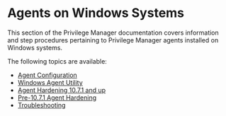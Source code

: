 [title]: # (Windows Agents)
[tags]: # (endpoints)
[priority]: # (1)
# Agents on Windows Systems

This section of the Privilege Manager documentation covers information and step procedures pertaining to Privilege Manager agents installed on Windows systems.

The following topics are available:

* [Agent Configuration](cfg/index.md)
* [Windows Agent Utility](utility.md)
* [Agent Hardening 10.7.1 and up](agent-hardening.md)
* [Pre-10.7.1 Agent Hardening](pre-10.7.1-agent-hardening.md)
* [Troubleshooting](ts/index.md)
